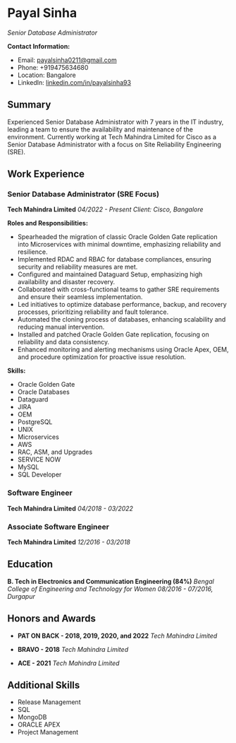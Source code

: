 # Payal Sinha
*Senior Database Administrator*

**Contact Information:**
- Email: payalsinha0211@gmail.com
- Phone: +919475634680
- Location: Bangalore
- LinkedIn: [linkedin.com/in/payalsinha93](https://www.linkedin.com/in/payalsinha93)

## Summary
Experienced Senior Database Administrator with 7 years in the IT industry, leading a team to ensure the availability and maintenance of the environment. Currently working at Tech Mahindra Limited for Cisco as a Senior Database Administrator with a focus on Site Reliability Engineering (SRE).

## Work Experience

### Senior Database Administrator (SRE Focus)
**Tech Mahindra Limited**
*04/2022 - Present*
*Client: Cisco, Bangalore*

**Roles and Responsibilities:**
- Spearheaded the migration of classic Oracle Golden Gate replication into Microservices with minimal downtime, emphasizing reliability and resilience.
- Implemented RDAC and RBAC for database compliances, ensuring security and reliability measures are met.
- Configured and maintained Dataguard Setup, emphasizing high availability and disaster recovery.
- Collaborated with cross-functional teams to gather SRE requirements and ensure their seamless implementation.
- Led initiatives to optimize database performance, backup, and recovery processes, prioritizing reliability and fault tolerance.
- Automated the cloning process of databases, enhancing scalability and reducing manual intervention.
- Installed and patched Oracle Golden Gate replication, focusing on reliability and data consistency.
- Enhanced monitoring and alerting mechanisms using Oracle Apex, OEM, and procedure optimization for proactive issue resolution.

**Skills:**
- Oracle Golden Gate
- Oracle Databases
- Dataguard
- JIRA
- OEM
- PostgreSQL
- UNIX
- Microservices
- AWS
- RAC, ASM, and Upgrades
- SERVICE NOW
- MySQL
- SQL Developer

### Software Engineer
**Tech Mahindra Limited**
*04/2018 - 03/2022*

### Associate Software Engineer
**Tech Mahindra Limited**
*12/2016 - 03/2018*

## Education

**B. Tech in Electronics and Communication Engineering (84%)**
*Bengal College of Engineering and Technology for Women*
*08/2016 - 07/2016, Durgapur*

## Honors and Awards

- **PAT ON BACK - 2018, 2019, 2020, and 2022**
  *Tech Mahindra Limited*

- **BRAVO - 2018**
  *Tech Mahindra Limited*

- **ACE - 2021**
  *Tech Mahindra Limited*

## Additional Skills

- Release Management
- SQL
- MongoDB
- ORACLE APEX
- Project Management
